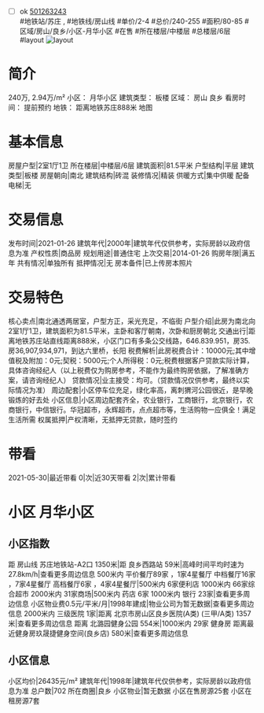- [ ] ok [501263243](https://bj.5i5j.com/ershoufang/501263243.html)  
 #地铁站/苏庄 ,  #地铁线/房山线
#单价/2-4 #总价/240-255 #面积/80-85   #区域/房山/良乡/小区-月华小区 #在售 #所在楼层/中楼层 #总楼层/6层 #layout 
![layout](http://image2a.5i5j.com/bdir/layout/226645.jpg_P5.jpg) 
# 简介 
 240万,  2.94万/m² 
小区： 月华小区
建筑类型： 板楼
区域： 房山 良乡
看房时间： 提前预约
地铁： 距离地铁苏庄888米 地图
# 基本信息 
 房屋户型|2室1厅1卫
所在楼层|中楼层/6层
建筑面积|81.5平米
户型结构|平层
建筑类型|板楼
房屋朝向|南北
建筑结构|砖混
装修情况|精装
供暖方式|集中供暖
配备电梯|无
# 交易信息 
 发布时间|2021-01-26
建筑年代|2000年|建筑年代仅供参考，实际房龄以政府信息为准
产权性质|商品房
规划用途|普通住宅
上次交易|2014-01-26
购房年限|满五年
共有情况|单独所有
抵押情况|无
房本备件|已上传房本照片
# 交易特色 
 核心卖点|南北通透两居室，户型方正，采光充足，不临街
户型介绍|此房为南北向2室1厅1卫，建筑面积为81.5平米，主卧和客厅朝南，次卧和厨房朝北
交通出行|距离地铁苏庄站直线距离888米，小区门口有多条公交线路，646.839.951，房35.房36,907,934,971，到达六里桥，长阳
税费解析|此房税费合计：10000元;其中增值税及附加：0元;契税：5000元;个人所得税：0元;税费根据客户贷款实际计算，具体咨询经纪人（以上税费仅为购房参考，不能作为最终购房依据，了解准确方案，请咨询经纪人）
贷款情况|业主接受：均可。（贷款情况仅供参考，最终以实际情况为准）
周边配套|小区停车位充足，绿化率高，离刺猬河公园很近，是早晚锻炼的好去处
小区信息|小区周边配套齐全，农业银行，工商银行，北京银行，农商银行，中信银行。华冠超市，永辉超市，点点超市等，生活购物一应俱全！满足生活所需
权属抵押|产权清晰，无抵押无贷款，随时签约
# 带看 
 2021-05-30|最近带看	 0|次|近30天带看	 2|次|累计带看
# 小区 月华小区
## 小区指数 
 距 房山线 苏庄地铁站-A2口 1350米|距 良乡西路站 59米|高峰时间平均时速为27.8km/h|查看更多周边信息
500米内 平价餐厅89家 ，1家4星餐厅
中档餐厅16家 ，7家4星餐厅
高档餐厅6家 ，4家4星餐厅|500米内 6家便利店
1000米内 66家综合超市
2000米内 31家商场|500米内 药店 6家
1000米内 银行 23家|查看更多周边信息
小区物业费0.5元/平米/月|1998年建成|物业公司为暂无数据|查看更多周边信息
2000米内 三级医院 1家|距离 北京市房山区良乡医院(A类) (三甲/A类) 1357米|查看更多周边信息
距离 北潞园健身公园 554米|1000米内 29家 健身房
距离最近健身房玖晟捷健身空间(良乡店) 580米|查看更多周边信息
## 小区信息 
 小区均价|26435元/m²
建筑年代|1998年|建筑年代仅供参考，实际房龄以政府信息为准
总户数|702
所在商圈|良乡
小区物业|暂无数据
小区在售房源25套
小区在租房源7套
